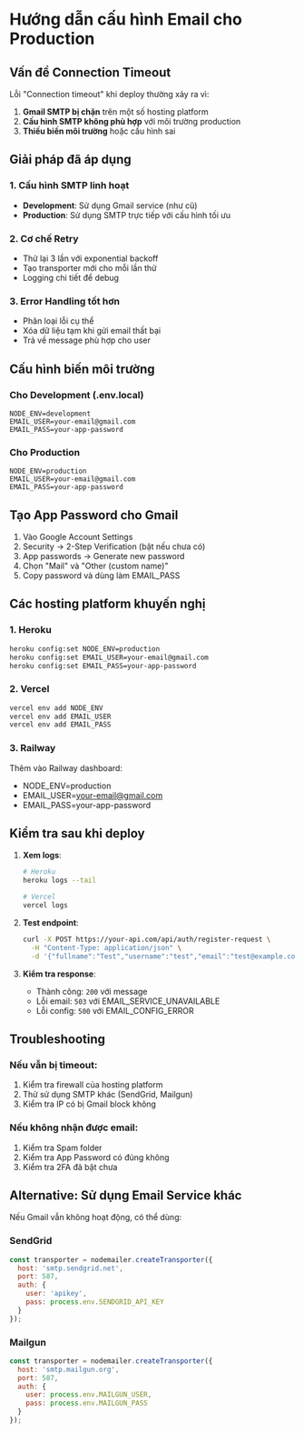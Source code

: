 # Hướng dẫn cấu hình Email cho Production

## Vấn đề Connection Timeout

Lỗi "Connection timeout" khi deploy thường xảy ra vì:

1. **Gmail SMTP bị chặn** trên một số hosting platform
2. **Cấu hình SMTP không phù hợp** với môi trường production
3. **Thiếu biến môi trường** hoặc cấu hình sai

## Giải pháp đã áp dụng

### 1. Cấu hình SMTP linh hoạt
- **Development**: Sử dụng Gmail service (như cũ)
- **Production**: Sử dụng SMTP trực tiếp với cấu hình tối ưu

### 2. Cơ chế Retry
- Thử lại 3 lần với exponential backoff
- Tạo transporter mới cho mỗi lần thử
- Logging chi tiết để debug

### 3. Error Handling tốt hơn
- Phân loại lỗi cụ thể
- Xóa dữ liệu tạm khi gửi email thất bại
- Trả về message phù hợp cho user

## Cấu hình biến môi trường

### Cho Development (.env.local)
```env
NODE_ENV=development
EMAIL_USER=your-email@gmail.com
EMAIL_PASS=your-app-password
```

### Cho Production
```env
NODE_ENV=production
EMAIL_USER=your-email@gmail.com
EMAIL_PASS=your-app-password
```

## Tạo App Password cho Gmail

1. Vào Google Account Settings
2. Security → 2-Step Verification (bật nếu chưa có)
3. App passwords → Generate new password
4. Chọn "Mail" và "Other (custom name)"
5. Copy password và dùng làm EMAIL_PASS

## Các hosting platform khuyến nghị

### 1. Heroku
```bash
heroku config:set NODE_ENV=production
heroku config:set EMAIL_USER=your-email@gmail.com
heroku config:set EMAIL_PASS=your-app-password
```

### 2. Vercel
```bash
vercel env add NODE_ENV
vercel env add EMAIL_USER
vercel env add EMAIL_PASS
```

### 3. Railway
Thêm vào Railway dashboard:
- NODE_ENV=production
- EMAIL_USER=your-email@gmail.com
- EMAIL_PASS=your-app-password

## Kiểm tra sau khi deploy

1. **Xem logs**:
   ```bash
   # Heroku
   heroku logs --tail
   
   # Vercel
   vercel logs
   ```

2. **Test endpoint**:
   ```bash
   curl -X POST https://your-api.com/api/auth/register-request \
     -H "Content-Type: application/json" \
     -d '{"fullname":"Test","username":"test","email":"test@example.com","password":"123456"}'
   ```

3. **Kiểm tra response**:
   - Thành công: `200` với message
   - Lỗi email: `503` với EMAIL_SERVICE_UNAVAILABLE
   - Lỗi config: `500` với EMAIL_CONFIG_ERROR

## Troubleshooting

### Nếu vẫn bị timeout:
1. Kiểm tra firewall của hosting platform
2. Thử sử dụng SMTP khác (SendGrid, Mailgun)
3. Kiểm tra IP có bị Gmail block không

### Nếu không nhận được email:
1. Kiểm tra Spam folder
2. Kiểm tra App Password có đúng không
3. Kiểm tra 2FA đã bật chưa

## Alternative: Sử dụng Email Service khác

Nếu Gmail vẫn không hoạt động, có thể dùng:

### SendGrid
```javascript
const transporter = nodemailer.createTransporter({
  host: 'smtp.sendgrid.net',
  port: 587,
  auth: {
    user: 'apikey',
    pass: process.env.SENDGRID_API_KEY
  }
});
```

### Mailgun
```javascript
const transporter = nodemailer.createTransporter({
  host: 'smtp.mailgun.org',
  port: 587,
  auth: {
    user: process.env.MAILGUN_USER,
    pass: process.env.MAILGUN_PASS
  }
});
```
